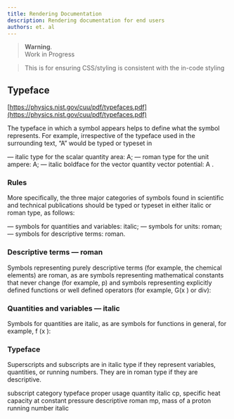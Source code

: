 ```yaml
---
title: Rendering Documentation
description: Rendering documentation for end users
authors: et. al
---
```


>**Warning**.   
> Work in Progress

> This is for ensuring CSS/styling is consistent with the in-code styling

## Typeface

[https://physics.nist.gov/cuu/pdf/typefaces.pdf](https://physics.nist.gov/cuu/pdf/typefaces.pdf)

The typeface in which a symbol appears helps to define what the symbol represents. For example, irrespective of the typeface
used in the surrounding text, “A” would be typed or typeset in

— italic type for the scalar quantity area: A;
— roman type for the unit ampere: A;
— italic boldface for the vector quantity vector potential: A .

### Rules

More specifically, the three major categories of symbols found in scientific and technical publications should be typed or typeset
in either italic or roman type, as follows:

— symbols for quantities and variables: italic;
— symbols for units: roman;
— symbols for descriptive terms: roman.

### Descriptive terms — roman
Symbols representing purely descriptive terms (for example, the chemical elements) are roman, as are symbols representing
mathematical constants that never change (for example, p) and symbols representing explicitly defined functions or well defined
operators (for example, G(x ) or div):

### Quantities and variables — italic
Symbols for quantities are italic, as are symbols for functions in general, for example, f (x ):


### Typeface 

Superscripts and subscripts are in italic type if they represent variables, quantities, or running numbers. They are in roman type if they are descriptive.

subscript category		typeface		proper usage 
quantity		italic		cp, specific heat capacity at constant pressure
descriptive		roman		mp, mass of a proton
running number		italic		
